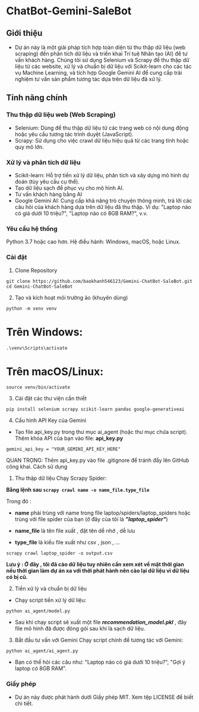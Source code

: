 # ChatBot-Gemini-SaleBot
## Giới thiệu
- Dự án này là một giải pháp tích hợp toàn diện từ thu thập dữ liệu (web scraping) đến phân tích dữ liệu và triển khai Trí tuệ Nhân tạo (AI) để tư vấn khách hàng. Chúng tôi sử dụng Selenium và Scrapy để thu thập dữ liệu từ các website, xử lý và chuẩn bị dữ liệu với Scikit-learn cho các tác vụ Machine Learning, và tích hợp Google Gemini AI để cung cấp trải nghiệm tư vấn sản phẩm tương tác dựa trên dữ liệu đã xử lý.

## Tính năng chính
### Thu thập dữ liệu web (Web Scraping)
- Selenium: Dùng để thu thập dữ liệu từ các trang web có nội dung động hoặc yêu cầu tương tác trình duyệt (JavaScript).
- Scrapy: Sử dụng cho việc crawl dữ liệu hiệu quả từ các trang tĩnh hoặc quy mô lớn.
### Xử lý và phân tích dữ liệu
- Scikit-learn: Hỗ trợ tiền xử lý dữ liệu, phân tích và xây dựng mô hình dự đoán (tùy yêu cầu cụ thể).
- Tạo dữ liệu sạch để phục vụ cho mô hình AI.
- Tư vấn khách hàng bằng AI
- Google Gemini AI: Cung cấp khả năng trò chuyện thông minh, trả lời các câu hỏi của khách hàng dựa trên dữ liệu đã thu thập.
Ví dụ: "Laptop nào có giá dưới 10 triệu?", "Laptop nào có 8GB RAM?", v.v.
### Yêu cầu hệ thống
Python 3.7 hoặc cao hơn.
Hệ điều hành: Windows, macOS, hoặc Linux.

### Cài đặt
1. Clone Repository 
```
git clone https://github.com/baokhanh546123/Gemini-ChatBot-SaleBot.git
cd Gemini-ChatBot-SaleBot
```
2. Tạo và kích hoạt môi trường ảo (khuyên dùng)
```
python -m venv venv
```
# Trên Windows:
```
.\venv\Scripts\activate
```
# Trên macOS/Linux:
```
source venv/bin/activate
```
3. Cài đặt các thư viện cần thiết
```
pip install selenium scrapy scikit-learn pandas google-generativeai
```
4. Cấu hình API Key của Gemini
- Tạo file api_key.py trong thư mục ai_agent (hoặc thư mục chứa script).
Thêm khóa API của bạn vào file:
**api_key.py**
```
gemini_api_key = "YOUR_GEMINI_API_KEY_HERE"
```
QUAN TRỌNG: Thêm api_key.py vào file .gitignore để tránh đẩy lên GitHub công khai.
Cách sử dụng
1. Thu thập dữ liệu
Chạy Scrapy Spider: 


**Bằng lệnh sau ```scrapy crawl name -o name_file.type_file```**

Trong đó : 

- **name** phải trùng với name trong file laptop/spiders/laptop_spiders hoặc trùng với file spider của bạn (ở đây của tôi là ***"laptop_spider"***)

- **name_file** là tên file xuất , đặt tên dễ nhớ , dễ lưu 

- **type_file** là kiểu file xuất như csv , json , ...

```
scrapy crawl laptop_spider -o output.csv
```

**Lưu ý : Ở đây , tôi đã cào dữ liệu tuy nhiên cần xem xét về mặt thời gian nếu thời gian làm dự án xa với thời phát hành nên cào lại dữ liệu vì dữ liệu có bị cũ.**

2. Tiền xử lý và chuẩn bị dữ liệu
- Chạy script tiền xử lý dữ liệu:
```
python ai_agent/model.py
```
- Sau khi chạy script sẽ xuất một file ***recommendation_model.pkl*** , đây file mô hình đã được đóng gói sau khi là sạch dữ liệu.
3. Bắt đầu tư vấn với Gemini
Chạy script chính để tương tác với Gemini:
```
python ai_agent/ai_agent.py
```
- Bạn có thể hỏi các câu như: "Laptop nào có giá dưới 10 triệu?", "Gợi ý laptop có 8GB RAM".

### Giấy phép
- Dự án này được phát hành dưới Giấy phép MIT. Xem tệp LICENSE để biết chi tiết.